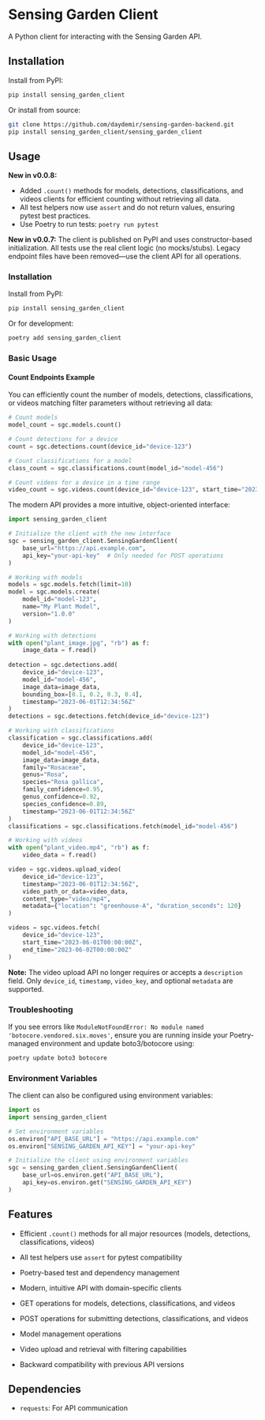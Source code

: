 # Sensing Garden Client

A Python client for interacting with the Sensing Garden API.

## Installation

Install from PyPI:

```bash
pip install sensing_garden_client
```

Or install from source:

```bash
git clone https://github.com/daydemir/sensing-garden-backend.git
pip install sensing_garden_client/sensing_garden_client
```

## Usage

**New in v0.0.8:**
- Added `.count()` methods for models, detections, classifications, and videos clients for efficient counting without retrieving all data.
- All test helpers now use `assert` and do not return values, ensuring pytest best practices.
- Use Poetry to run tests: `poetry run pytest`


**New in v0.0.7:** The client is published on PyPI and uses constructor-based initialization. All tests use the real client logic (no mocks/stubs). Legacy endpoint files have been removed—use the client API for all operations.

### Installation

Install from PyPI:

```bash
pip install sensing_garden_client
```

Or for development:

```bash
poetry add sensing_garden_client
```

### Basic Usage

#### Count Endpoints Example

You can efficiently count the number of models, detections, classifications, or videos matching filter parameters without retrieving all data:

```python
# Count models
model_count = sgc.models.count()

# Count detections for a device
count = sgc.detections.count(device_id="device-123")

# Count classifications for a model
class_count = sgc.classifications.count(model_id="model-456")

# Count videos for a device in a time range
video_count = sgc.videos.count(device_id="device-123", start_time="2023-06-01T00:00:00Z", end_time="2023-06-02T00:00:00Z")
```


The modern API provides a more intuitive, object-oriented interface:

```python
import sensing_garden_client

# Initialize the client with the new interface
sgc = sensing_garden_client.SensingGardenClient(
    base_url="https://api.example.com", 
    api_key="your-api-key"  # Only needed for POST operations
)

# Working with models
models = sgc.models.fetch(limit=10)
model = sgc.models.create(
    model_id="model-123",
    name="My Plant Model",
    version="1.0.0"
)

# Working with detections
with open("plant_image.jpg", "rb") as f:
    image_data = f.read()
    
detection = sgc.detections.add(
    device_id="device-123",
    model_id="model-456",
    image_data=image_data,
    bounding_box=[0.1, 0.2, 0.3, 0.4],
    timestamp="2023-06-01T12:34:56Z"
)
detections = sgc.detections.fetch(device_id="device-123")

# Working with classifications
classification = sgc.classifications.add(
    device_id="device-123",
    model_id="model-456",
    image_data=image_data,
    family="Rosaceae",
    genus="Rosa",
    species="Rosa gallica",
    family_confidence=0.95,
    genus_confidence=0.92,
    species_confidence=0.89,
    timestamp="2023-06-01T12:34:56Z"
)
classifications = sgc.classifications.fetch(model_id="model-456")

# Working with videos
with open("plant_video.mp4", "rb") as f:
    video_data = f.read()

video = sgc.videos.upload_video(
    device_id="device-123",
    timestamp="2023-06-01T12:34:56Z",
    video_path_or_data=video_data,
    content_type="video/mp4",
    metadata={"location": "greenhouse-A", "duration_seconds": 120}
)

videos = sgc.videos.fetch(
    device_id="device-123",
    start_time="2023-06-01T00:00:00Z",
    end_time="2023-06-02T00:00:00Z"
)
```

**Note:** The video upload API no longer requires or accepts a `description` field. Only `device_id`, `timestamp`, `video_key`, and optional `metadata` are supported.

### Troubleshooting
If you see errors like `ModuleNotFoundError: No module named 'botocore.vendored.six.moves'`, ensure you are running inside your Poetry-managed environment and update boto3/botocore using:

```sh
poetry update boto3 botocore
```

### Environment Variables

The client can also be configured using environment variables:

```python
import os
import sensing_garden_client

# Set environment variables
os.environ["API_BASE_URL"] = "https://api.example.com"
os.environ["SENSING_GARDEN_API_KEY"] = "your-api-key"

# Initialize the client using environment variables
sgc = sensing_garden_client.SensingGardenClient(
    base_url=os.environ.get("API_BASE_URL"),
    api_key=os.environ.get("SENSING_GARDEN_API_KEY")
)
```

## Features

- Efficient `.count()` methods for all major resources (models, detections, classifications, videos)
- All test helpers use `assert` for pytest compatibility
- Poetry-based test and dependency management


- Modern, intuitive API with domain-specific clients
- GET operations for models, detections, classifications, and videos
- POST operations for submitting detections, classifications, and videos
- Model management operations
- Video upload and retrieval with filtering capabilities
- Backward compatibility with previous API versions

## Dependencies

- `requests`: For API communication
